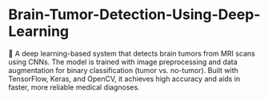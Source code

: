 # Brain-Tumor-Detection-Using-Deep-Learning
🧠 A deep learning-based system that detects brain tumors from MRI scans using CNNs. The model is trained with image preprocessing and data augmentation for binary classification (tumor vs. no-tumor). Built with TensorFlow, Keras, and OpenCV, it achieves high accuracy and aids in faster, more reliable medical diagnoses.
